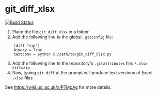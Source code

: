 # git_diff_xlsx

[![Build Status](https://travis-ci.org/willu47/git_diff_xlsx.svg?branch=master)](https://travis-ci.org/willu47/git_diff_xlsx)

1. Place the file `git_diff_xlsx` in a folder
2. Add the following line to the global `.gitconfig` file:

```
    [diff "zip"]
    binary = True
    textconv = python c:/path/to/git_diff_xlsx.py
```

3. Add the following line to the repository's `.gitattributes` file:
    `*.xlsx diff=zip`
4. Now, typing `git diff` at the prompt will produce text versions
of Excel `.xlsx` files

See https://wiki.ucl.ac.uk/x/P7MpAg for more details.
